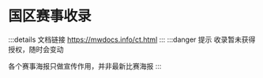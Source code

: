 # 国区赛事收录
:::details 文档链接
https://mwdocs.info/ct.html
:::
:::danger 提示
收录暂未获得授权，随时会变动

各个赛事海报只做宣传作用，并非最新比赛海报
:::

<SiteInfo name="MWLC" url="https://pd.qq.com/s/b58n6sama" preview="https://img1.imgtp.com/2023/09/09/hDSYrqQg.jpg" />

<SiteInfo name="CEA" url="https://pd.qq.com/s/8dpjp4sey" preview="https://img1.imgtp.com/2023/09/09/GwA7oue5.jpg" />

<SiteInfo name="AYT" url="https://pd.qq.com/s/9afbs5irz" preview="https://my-img.cc/i/2023/10/29/653e419c837b1.jpg" />

<SiteInfo name="HLM" url="https://pd.qq.com/s/9s7v9gmld" preview="https://img1.imgtp.com/2023/09/09/2FoWtr5a.jpg" />

<SiteInfo name="CFL" url="https://pd.qq.com/s/9gcn5vsec" preview="https://img1.imgtp.com/2023/09/09/2ftGGDua.jpg" />

<SiteInfo name="DW" url="https://pd.qq.com/s/2udth411x" preview="https://img1.imgtp.com/2023/09/09/taMBvfOK.jpg" />

<SiteInfo name="EVI" url="https://pd.qq.com/s/5voraubc4" preview="https://img1.imgtp.com/2023/09/09/doXLegE3.jpg" />

<SiteInfo name="Fanplay.CN" url="https://pd.qq.com/s/2a7svtsox" preview="https://img1.imgtp.com/2023/09/09/EumfEwD6.jpg" />

<SiteInfo name="UPLC" url="https://pd.qq.com/s/bcc18v852" preview="https://img1.imgtp.com/2023/09/09/3lFeKBuA.jpg" />
